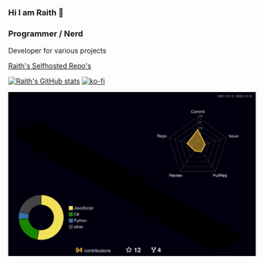 ### Hi I am Raith 👋

<h3>Programmer / Nerd</h3>

Developer for various projects

[Raith's Selfhosted Repo's](https://source.raith.one)

[![Raith's GitHub stats](https://github-readme-stats.vercel.app/api?username=RaithSphere&show_icons=true&theme=slateorange)](https://github.com/anuraghazra/github-readme-stats)
[![ko-fi](https://ko-fi.com/img/githubbutton_sm.svg)](https://ko-fi.com/A814W1R)

<img src="https://raw.githubusercontent.com/RaithSphere/RaithSphere/main/profile-3d-contrib/profile-night-rainbow.svg" />

<!--
**RaithSphere/RaithSphere** is a ✨ _special_ ✨ repository because its `README.md` (this file) appears on your GitHub profile.

Here are some ideas to get you started:

- 🔭 I’m currently working on ...
- 🌱 I’m currently learning ...
- 👯 I’m looking to collaborate on ...
- 🤔 I’m looking for help with ...
- 💬 Ask me about ...
- 📫 How to reach me: ...
- 😄 Pronouns: ...
- ⚡ Fun fact: ...
-->
